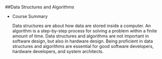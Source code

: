 ##Data Structures and Algorithms

- Course Summary

	 Data structures are about how data are stored inside a computer. An algorithm is a step-by-step process for solving a problem within 
	a finite amount of time.  Data structures and algorithms are not important in software design, but also in hardware design. Being
	proficient in data structures and algorithms are essential for good software developers, hardware developers, and system architects.   
